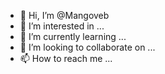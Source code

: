 - 👋 Hi, I’m @Mangoveb
- 👀 I’m interested in ...
- 🌱 I’m currently learning ...
- 💞️ I’m looking to collaborate on ...
- 📫 How to reach me ...

<!---
Mangoveb/Mangoveb is a ✨ special ✨ repository because its `README.md` (this file) appears on your GitHub profile.
You can click the Preview link to take a look at your changes.
--->
